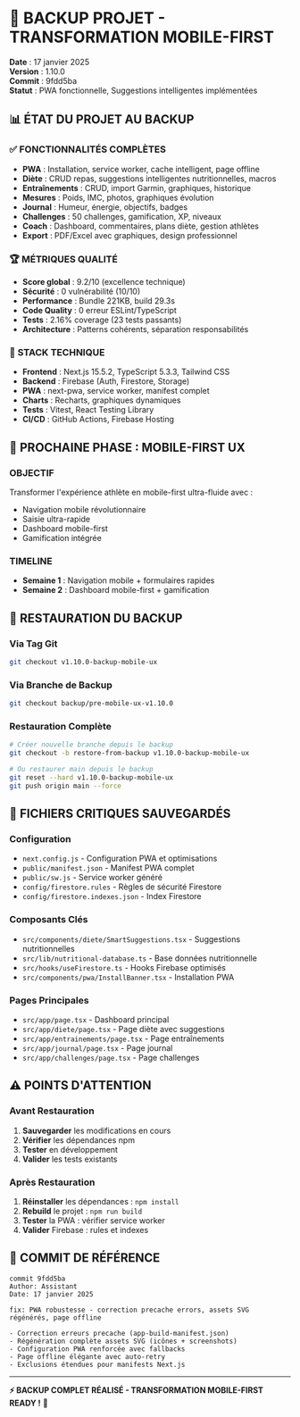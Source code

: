 # 🔄 BACKUP PROJET - TRANSFORMATION MOBILE-FIRST

**Date** : 17 janvier 2025  
**Version** : 1.10.0  
**Commit** : 9fdd5ba  
**Statut** : PWA fonctionnelle, Suggestions intelligentes implémentées  

## 📊 ÉTAT DU PROJET AU BACKUP

### ✅ **FONCTIONNALITÉS COMPLÈTES**
- **PWA** : Installation, service worker, cache intelligent, page offline
- **Diète** : CRUD repas, suggestions intelligentes nutritionnelles, macros
- **Entraînements** : CRUD, import Garmin, graphiques, historique
- **Mesures** : Poids, IMC, photos, graphiques évolution
- **Journal** : Humeur, énergie, objectifs, badges
- **Challenges** : 50 challenges, gamification, XP, niveaux
- **Coach** : Dashboard, commentaires, plans diète, gestion athlètes
- **Export** : PDF/Excel avec graphiques, design professionnel

### 🏆 **MÉTRIQUES QUALITÉ**
- **Score global** : 9.2/10 (excellence technique)
- **Sécurité** : 0 vulnérabilité (10/10)
- **Performance** : Bundle 221KB, build 29.3s
- **Code Quality** : 0 erreur ESLint/TypeScript
- **Tests** : 2.16% coverage (23 tests passants)
- **Architecture** : Patterns cohérents, séparation responsabilités

### 🔧 **STACK TECHNIQUE**
- **Frontend** : Next.js 15.5.2, TypeScript 5.3.3, Tailwind CSS
- **Backend** : Firebase (Auth, Firestore, Storage)
- **PWA** : next-pwa, service worker, manifest complet
- **Charts** : Recharts, graphiques dynamiques
- **Tests** : Vitest, React Testing Library
- **CI/CD** : GitHub Actions, Firebase Hosting

## 🎯 **PROCHAINE PHASE : MOBILE-FIRST UX**

### **OBJECTIF**
Transformer l'expérience athlète en mobile-first ultra-fluide avec :
- Navigation mobile révolutionnaire
- Saisie ultra-rapide
- Dashboard mobile-first
- Gamification intégrée

### **TIMELINE**
- **Semaine 1** : Navigation mobile + formulaires rapides
- **Semaine 2** : Dashboard mobile-first + gamification

## 🔄 **RESTAURATION DU BACKUP**

### **Via Tag Git**
```bash
git checkout v1.10.0-backup-mobile-ux
```

### **Via Branche de Backup**
```bash
git checkout backup/pre-mobile-ux-v1.10.0
```

### **Restauration Complète**
```bash
# Créer nouvelle branche depuis le backup
git checkout -b restore-from-backup v1.10.0-backup-mobile-ux

# Ou restaurer main depuis le backup
git reset --hard v1.10.0-backup-mobile-ux
git push origin main --force
```

## 📁 **FICHIERS CRITIQUES SAUVEGARDÉS**

### **Configuration**
- `next.config.js` - Configuration PWA et optimisations
- `public/manifest.json` - Manifest PWA complet
- `public/sw.js` - Service worker généré
- `config/firestore.rules` - Règles de sécurité Firestore
- `config/firestore.indexes.json` - Index Firestore

### **Composants Clés**
- `src/components/diete/SmartSuggestions.tsx` - Suggestions nutritionnelles
- `src/lib/nutritional-database.ts` - Base données nutritionnelle
- `src/hooks/useFirestore.ts` - Hooks Firebase optimisés
- `src/components/pwa/InstallBanner.tsx` - Installation PWA

### **Pages Principales**
- `src/app/page.tsx` - Dashboard principal
- `src/app/diete/page.tsx` - Page diète avec suggestions
- `src/app/entrainements/page.tsx` - Page entraînements
- `src/app/journal/page.tsx` - Page journal
- `src/app/challenges/page.tsx` - Page challenges

## ⚠️ **POINTS D'ATTENTION**

### **Avant Restauration**
1. **Sauvegarder** les modifications en cours
2. **Vérifier** les dépendances npm
3. **Tester** en développement
4. **Valider** les tests existants

### **Après Restauration**
1. **Réinstaller** les dépendances : `npm install`
2. **Rebuild** le projet : `npm run build`
3. **Tester** la PWA : vérifier service worker
4. **Valider** Firebase : rules et indexes

## 🚀 **COMMIT DE RÉFÉRENCE**

```
commit 9fdd5ba
Author: Assistant
Date: 17 janvier 2025

fix: PWA robustesse - correction precache errors, assets SVG régénérés, page offline

- Correction erreurs precache (app-build-manifest.json)
- Régénération complète assets SVG (icônes + screenshots)
- Configuration PWA renforcée avec fallbacks
- Page offline élégante avec auto-retry
- Exclusions étendues pour manifests Next.js
```

---

**⚡ BACKUP COMPLET RÉALISÉ - TRANSFORMATION MOBILE-FIRST READY !** 🚀
